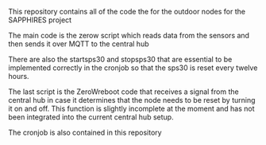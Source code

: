 This repository contains all of the code the for the outdoor nodes for the SAPPHIRES project

The main code is the zerow script which reads data from the sensors and then sends it over MQTT to the central hub

There are also the startsps30 and stopsps30 that are essential to be implemented correctly in the cronjob so that the sps30 is reset every twelve hours.

The last script is the ZeroWreboot code that receives a signal from the central hub in case it determines that the node needs to be reset by turning it on and off. This function is slightly incomplete at the moment and has not been integrated into the current central hub setup.

The cronjob is also contained in this repository
